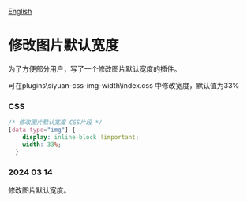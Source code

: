 [English]((https://github.com/pakeh2866/siyuan-css-img-width/blob/main/README.md))

# 修改图片默认宽度
为了方便部分用户，写了一个修改图片默认宽度的插件。

可在plugins\siyuan-css-img-width\index.css 中修改宽度，默认值为33%

### CSS

```css
/* 修改图片默认宽度 CSS片段 */
[data-type="img"] {
    display: inline-block !important;
    width: 33%;
  }
```

### 2024 03 14

修改图片默认宽度。
